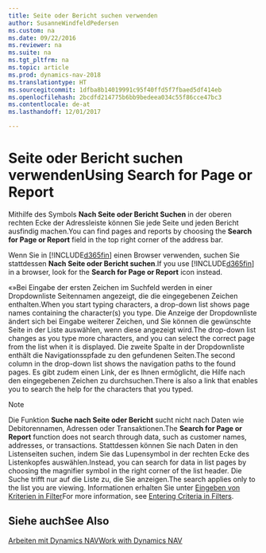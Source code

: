 ```yaml
---
title: Seite oder Bericht suchen verwenden
author: SusanneWindfeldPedersen
ms.custom: na
ms.date: 09/22/2016
ms.reviewer: na
ms.suite: na
ms.tgt_pltfrm: na
ms.topic: article
ms.prod: dynamics-nav-2018
ms.translationtype: HT
ms.sourcegitcommit: 1dfba8b14019991c95f40ffd5f7fbaed5df414eb
ms.openlocfilehash: 2bcdfd214775b6bb9bedeea034c55f86cce47bc3
ms.contentlocale: de-at
ms.lasthandoff: 12/01/2017

---
```


# <a name="using-search-for-page-or-report"></a><span data-ttu-id="3711b-102">Seite oder Bericht suchen verwenden</span><span class="sxs-lookup"><span data-stu-id="3711b-102">Using Search for Page or Report</span></span>
<span data-ttu-id="3711b-103">Mithilfe des Symbols **Nach Seite oder Bericht Suchen** in der oberen rechten Ecke der Adressleiste können Sie jede Seite und jeden Bericht ausfindig machen.</span><span class="sxs-lookup"><span data-stu-id="3711b-103">You can find pages and reports by choosing the **Search for Page or Report** field in the top right corner of the address bar.</span></span>

<span data-ttu-id="3711b-104">Wenn Sie in [!INCLUDE[d365fin](includes/d365fin_md.md)] einen Browser verwenden, suchen Sie stattdessen **Nach Seite oder Bericht suchen**.</span><span class="sxs-lookup"><span data-stu-id="3711b-104">If you use [!INCLUDE[d365fin](includes/d365fin_md.md)] in a browser, look for the **Search for Page or Report** icon instead.</span></span>

<span data-ttu-id="3711b-105">«»Bei Eingabe der ersten Zeichen im Suchfeld werden in einer Dropdownliste Seitennamen angezeigt, die die eingegebenen Zeichen enthalten.</span><span class="sxs-lookup"><span data-stu-id="3711b-105">When you start typing characters, a drop-down list shows page names containing the character(s) you type.</span></span> <span data-ttu-id="3711b-106">Die Anzeige der Dropdownliste ändert sich bei Eingabe weiterer Zeichen, und Sie können die gewünschte Seite in der Liste auswählen, wenn diese angezeigt wird.</span><span class="sxs-lookup"><span data-stu-id="3711b-106">The drop-down list changes as you type more characters, and you can select the correct page from the list when it is displayed.</span></span> <span data-ttu-id="3711b-107">Die zweite Spalte in der Dropdownliste enthält die Navigationsspfade zu den gefundenen Seiten.</span><span class="sxs-lookup"><span data-stu-id="3711b-107">The second column in the drop-down list shows the navigation paths to the found pages.</span></span> <span data-ttu-id="3711b-108">Es gibt zudem einen Link, der es Ihnen ermöglicht, die Hilfe nach den eingegebenen Zeichen zu durchsuchen.</span><span class="sxs-lookup"><span data-stu-id="3711b-108">There is also a link that enables you to search the help for the characters that you typed.</span></span>

> [!NOTE]  
>   <span data-ttu-id="3711b-109">Die Funktion **Suche nach Seite oder Bericht** sucht nicht nach Daten wie Debitorennamen, Adressen oder Transaktionen.</span><span class="sxs-lookup"><span data-stu-id="3711b-109">The **Search for Page or Report** function does not search through data, such as customer names, addresses, or transactions.</span></span> <span data-ttu-id="3711b-110">Stattdessen können Sie nach Daten in den Listenseiten suchen, indem Sie das Lupensymbol in der rechten Ecke des Listenkopfes auswählen.</span><span class="sxs-lookup"><span data-stu-id="3711b-110">Instead, you can search for data in list pages by choosing the magnifier symbol in the right corner of the list header.</span></span> <span data-ttu-id="3711b-111">Die Suche trifft nur auf die Liste zu, die Sie anzeigen.</span><span class="sxs-lookup"><span data-stu-id="3711b-111">The search applies only to the list you are viewing.</span></span> <span data-ttu-id="3711b-112">Informationen erhalten Sie unter [Eingeben von Kriterien in Filter](ui-enter-criteria-filters.md)</span><span class="sxs-lookup"><span data-stu-id="3711b-112">For more information, see [Entering Criteria in Filters](ui-enter-criteria-filters.md).</span></span>  

## <a name="see-also"></a><span data-ttu-id="3711b-113">Siehe auch</span><span class="sxs-lookup"><span data-stu-id="3711b-113">See Also</span></span>
[<span data-ttu-id="3711b-114">Arbeiten mit Dynamics NAV</span><span class="sxs-lookup"><span data-stu-id="3711b-114">Work with Dynamics NAV</span></span>](ui-work-product.md)


